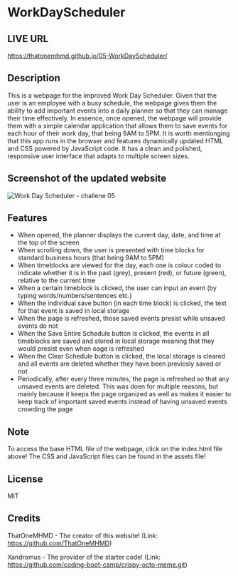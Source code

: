 # WorkDayScheduler

## LIVE URL

https://thatonemhmd.github.io/05-WorkDayScheduler/

## Description

This is a webpage for the improved Work Day Scheduler. Given that the user is an employee with a busy schedule, the webpage gives them the ability to add important events into a daily planner so that they can manage their time effectively. In essence, once opened, the webpage will provide them with a simple calendar application that allows them to save events for each hour of their work day, that being 9AM to 5PM. It is worth mentionging that this app runs in the browser and features dynamically updated HTML and CSS powered by JavaScript code. It has a clean and polished, responsive user interface that adapts to multiple screen sizes.

## Screenshot of the updated website

![Work Day Scheduler - challene 05](https://user-images.githubusercontent.com/126360257/231563339-eab56be1-0605-4dab-bb07-f91e0ba53f78.png)

## Features

- When opened, the planner displays the current day, date, and time at the top of the screen
- When scrolling down, the user is presented with time blocks for standard business hours (that being 9AM to 5PM)
- When timeblocks are viewed for the day, each one is colour coded to indicate whether it is in the past (grey), present (red), or future (green), relative to the current time
- When a certain timeblock is clicked, the user can input an event (by typing words/numbers/sentences etc.)
- When the individual save button (in each time block) is clicked, the text for that event is saved in local storage
- When the page is refreshed, those saved events presist while unsaved events do not
- When the Save Entire Schedule button is clicked, the events in all timeblocks are saved and stored in local storage meaning that they would presist even when oage is refreshed
- When the Clear Schedule button is clicked, the local storage is cleared and all events are deleted whether they have been previosly saved or not
- Periodically, after every three minutes, the page is refreshed so that any unsaved events are deleted. This was doen for multiple reasons, but mainly because it keeps the page organized as well as makes it easier to keep track of important saved events instead of having unsaved events crowding the page

## Note 

To access the base HTML file of the webpage, click on the index.html file above! The CSS and JavaScript files can be found in the assets file!

## License

MIT

## Credits

ThatOneMHMD - The creator of this website!
(Link: https://github.com/ThatOneMHMD)

Xandromus - The provider of the starter code!
(Link: https://github.com/coding-boot-camp/crispy-octo-meme.git)

